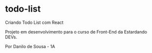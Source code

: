 # todo-list

Criando Todo List com React

Projeto em desenvolvimento para o curso de Front-End da Estardando DEVs.

Por Danilo de Sousa - 1A
